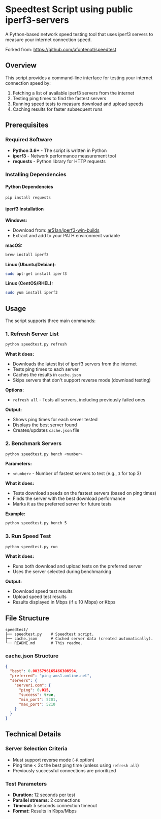 # Speedtest Script using public iperf3-servers

A Python-based network speed testing tool that uses iperf3 servers to measure your internet connection speed.

Forked from: https://github.com/afontenot/speedtest

## Overview

This script provides a command-line interface for testing your internet connection speed by:
1. Fetching a list of available iperf3 servers from the internet
2. Testing ping times to find the fastest servers
3. Running speed tests to measure download and upload speeds
4. Caching results for faster subsequent runs

## Prerequisites

### Required Software
- **Python 3.6+** - The script is written in Python
- **iperf3** - Network performance measurement tool
- **requests** - Python library for HTTP requests

### Installing Dependencies

#### Python Dependencies
```bash
pip install requests
```

#### iperf3 Installation

**Windows:**
- Download from: [ar51an/iperf3-win-builds](https://github.com/ar51an/iperf3-win-builds/releases)
- Extract and add to your PATH environment variable

**macOS:**
```bash
brew install iperf3
```

**Linux (Ubuntu/Debian):**
```bash
sudo apt-get install iperf3
```

**Linux (CentOS/RHEL):**
```bash
sudo yum install iperf3
```

## Usage

The script supports three main commands:

### 1. Refresh Server List
```bash
python speedtest.py refresh
```

**What it does:**
- Downloads the latest list of iperf3 servers from the internet
- Tests ping times to each server
- Caches the results in `cache.json`
- Skips servers that don't support reverse mode (download testing)

**Options:**
- `refresh all` - Tests all servers, including previously failed ones

**Output:**
- Shows ping times for each server tested
- Displays the best server found
- Creates/updates `cache.json` file

### 2. Benchmark Servers
```bash
python speedtest.py bench <number>
```

**Parameters:**
- `<number>` - Number of fastest servers to test (e.g., `3` for top 3)

**What it does:**
- Tests download speeds on the fastest servers (based on ping times)
- Finds the server with the best download performance
- Marks it as the preferred server for future tests

**Example:**
```bash
python speedtest.py bench 5
```

### 3. Run Speed Test
```bash
python speedtest.py run
```

**What it does:**
- Runs both download and upload tests on the preferred server
- Uses the server selected during benchmarking

**Output:**
- Download speed test results
- Upload speed test results
- Results displayed in Mbps (if ≥ 10 Mbps) or Kbps

## File Structure

```
speedtest/
├── speedtest.py    # Speedtest script.
├── cache.json      # Cached server data (created automatically).
└── README.md       # This readme.
```

### cache.json Structure
```json
{
  "best": 0.0035796165466308594,
  "preferred": "ping-ams1.online.net",
  "servers": {
    "server1.com": {
      "ping": 0.015,
      "success": true,
      "min_port": 5201,
      "max_port": 5210
    }
  }
}
```

## Technical Details

### Server Selection Criteria
- Must support reverse mode (`-R` option)
- Ping time < 2x the best ping time (unless using `refresh all`)
- Previously successful connections are prioritized

### Test Parameters
- **Duration:** 12 seconds per test
- **Parallel streams:** 2 connections
- **Timeout:** 5 seconds connection timeout
- **Format:** Results in Kbps/Mbps
